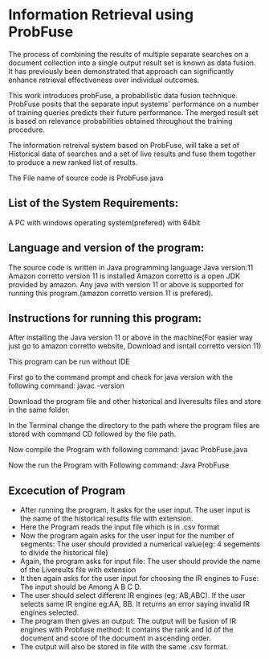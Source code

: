# Information Retrieval using ProbFuse

The process of combining the results of multiple separate searches on a document collection into a single output result set is known as data fusion. It has previously been demonstrated that approach can significantly enhance retrieval effectiveness over individual outcomes.

This work introduces probFuse, a probabilistic data fusion technique. ProbFuse posits that the separate input systems' performance on a number of training queries predicts their future performance. The merged result set is based on relevance probabilities obtained throughout the training procedure.

The information retreival system based on ProbFuse, will take a set of Historical data of searches and a set of live results and fuse them together to produce a new ranked list of results.

The File name of source code is ProbFuse.java

## List of the System Requirements:
 A PC with windows operating system(prefered) with 64bit

## Language and version of the program:
 The source code is written in Java programming language
 Java version:11
 Amazon corretto version 11 is installed 
 Amazon corretto is a open JDK provided by amazon. Any java with version 11 or above is supported for running this program.(amazon corretto version 11 is prefered).

## Instructions for running this program:
 After installing the Java version 11 or above in the machine(For easier way just go to amazon corretto website, Download and isntall corretto version 11) 
  
 This program can be run without IDE
 
 First go to the command prompt and check for java version with the following command: javac -version
 
 Download the program file and other historical and liveresults files and store in the same folder.
 
 In the Terminal change the directory to the path where the program files are stored with command CD followed by the file path.
 
 Now compile the Program with following command:
 javac ProbFuse.java
 
 Now the run the Program with Following command:
 Java ProbFuse

## Excecution of Program
* After running the program, It asks for the user input. The user input is the name of the historical results file with extension.
* Here the Program reads the input file which is in .csv format
* Now the program again asks for the user input for the number of segments: The user should provided a numerical value(eg: 4 segements to divide the historical file) 
* Again, the program asks for input file: The user should provide the name of the Livereults file with extension
* It then again asks for the user input for choosing the IR engines to Fuse: The input should be Among A B C D.
* The user should select different IR engines (eg: AB,ABC). If the user selects same IR engine eg:AA, BB. It returns an error saying invalid IR engines selected.
* The program then gives an output: The output will be fusion of IR engines with Probfuse method: It contains the rank and Id of the document and score of the document in ascending order.
* The output will also be stored in file with the same .csv format.


 







